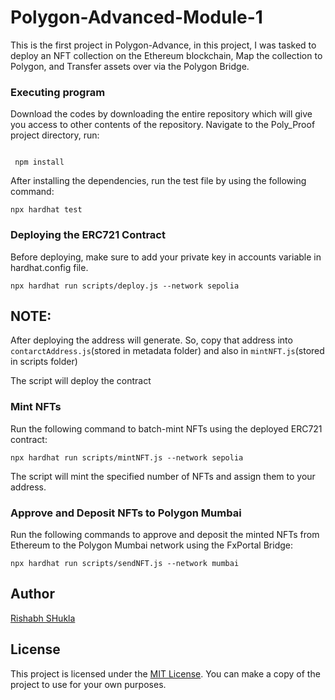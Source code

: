 # Polygon-Advanced-Module-1

This is the first project in Polygon-Advance, in this project, I was tasked to deploy an NFT collection on the Ethereum blockchain, Map the collection to Polygon, and Transfer assets over via the Polygon Bridge.

### Executing program

Download the codes by downloading the entire repository which will give you access to other contents of the repository. Navigate to the Poly_Proof project directory,  run:

```shell

 npm install

```

After installing the dependencies, run the test file by using the following command:

```shell
npx hardhat test
```

### Deploying the ERC721 Contract

Before deploying, make sure to add your private key in accounts variable in hardhat.config file.

``` shell
npx hardhat run scripts/deploy.js --network sepolia 
```
## NOTE:
After deploying the address will generate. So, copy that address into `contarctAddress.js`(stored in metadata folder) and also in `mintNFT.js`(stored in scripts folder)

 
The script will deploy the contract 
###  Mint NFTs

Run the following command to batch-mint NFTs using the deployed ERC721 contract:

``` shell
npx hardhat run scripts/mintNFT.js --network sepolia
```

The script will mint the specified number of NFTs and assign them to your address.

### Approve and Deposit NFTs to Polygon Mumbai

Run the following commands to approve and deposit the minted NFTs from Ethereum to the Polygon Mumbai network using the FxPortal Bridge:

```shell
npx hardhat run scripts/sendNFT.js --network mumbai
```



## Author

[Rishabh SHukla](https://github.com/Rishabh-198)

## License

This project is licensed under the [MIT License](LICENSE).
You can make a copy of the project to use for your own purposes.

